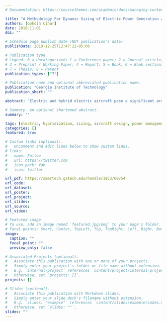 ```yaml
---
# Documentation: https://sourcethemes.com/academic/docs/managing-content/

title: "A Methodology For Dynamic Sizing of Electric Power Generation and Distribution Architectures"
authors: [Gokcin Cinar]
date: 2018-11-01
doi: ""

# Schedule page publish date (NOT publication's date).
publishDate: 2019-12-25T12:47:22-05:00

# Publication type.
# Legend: 0 = Uncategorized; 1 = Conference paper; 2 = Journal article;
# 3 = Preprint / Working Paper; 4 = Report; 5 = Book; 6 = Book section;
# 7 = Thesis; 8 = Patent
publication_types: ["7"]

# Publication name and optional abbreviated publication name.
publication: "Georgia Institute of Technology"
publication_short: ""

abstract: "Electric and hybrid electric aircraft pose a significant architecture challenge, as these concepts not only deal with considerably high electrical loads, but also are extremely weight-sensitive. Ideally, a design space exploration should be conducted for each aircraft design including the transient electric propulsion and generation subsystem models for different propulsion architectures. However, such transient and detailed models require significantly small time steps (generally in the order of microseconds) during simulations, compared to the time steps required for aircraft mission analysis (generally in the order of minutes). Hence, the inclusion of such models bring enormous computational burden to the early design phases, and therefore are usually neglected in the aircraft conceptual design stage. Combined with the lack of historical data, the uncertainty in the design and performance estimation of these subsystems can have a cascading impact on the vehicle design and mission performance, which results in non-optimal designs with weight and performance penalties. The over-arching objective of this thesis is to develop a methodology to perform the sizing, integration and performance evaluation of electric power generation and distribution subsystems (EPGDS) and architectures within electric and hybrid electric aircraft concepts. To this end, this dissertation presents the creation of a novel methodological framework, called Electric Propulsion Sizing and Synthesis (E-PASS), which integrates EPGDS considerations into the aircraft sizing and synthesis process to enable quantitative and adequate comparisons between different types of electric and hybrid electric propulsion architectures. E-PASS has three main capabilities to overcome the aforementioned limitations. First, the traditional sizing and synthesis approach is modified to incorporate a modular weight estimation technique along with an energy-based mission analysis approach which stems from the conservation laws. The new, generalized approach enables the design and performance evaluation of any vehicle configuration, including the electric and hybrid electric aircraft. Second, a power split schedule optimization algorithm is wrapped around the sizing and synthesis capability to ensure that the candidate architectures at their optimum performance. Third, the dynamic nature of the EPGDS is taken into account by developing bi-level, physics-based and parametric models in addition to the adaptive step sizing capability which enables performing transient analysis at the conceptual design stage without sacrificing valuable computational resources. As a result, the transient analysis are performed only when required so that the knowledge about the subsystem design is maximized while minimizing the computational burden. Consequently, E-PASS incorporates these elements and provides a capability to integrate subsystem performance and dynamics of novel architectures to the aircraft sizing process at early design phases, enabling adequate comparisons between competing architectures."

# Summary. An optional shortened abstract.
summary: ""

tags: [electric, hybridization, sizing, aircraft design, power management, transient analysis, power generation and distribution, propulsion architecture, architecture comparisons]
categories: []
featured: true

# Custom links (optional).
#   Uncomment and edit lines below to show custom links.
# links:
# - name: Follow
#   url: https://twitter.com
#   icon_pack: fab
#   icon: twitter

url_pdf: https://smartech.gatech.edu/handle/1853/60754
url_code:
url_dataset:
url_poster:
url_project:
url_slides:
url_source:
url_video:

# Featured image
# To use, add an image named `featured.jpg/png` to your page's folder. 
# Focal points: Smart, Center, TopLeft, Top, TopRight, Left, Right, BottomLeft, Bottom, BottomRight.
image:
  caption: ""
  focal_point: ""
  preview_only: false

# Associated Projects (optional).
#   Associate this publication with one or more of your projects.
#   Simply enter your project's folder or file name without extension.
#   E.g. `internal-project` references `content/project/internal-project/index.md`.
#   Otherwise, set `projects: []`.
projects: []

# Slides (optional).
#   Associate this publication with Markdown slides.
#   Simply enter your slide deck's filename without extension.
#   E.g. `slides: "example"` references `content/slides/example/index.md`.
#   Otherwise, set `slides: ""`.
slides: ""
---
```

